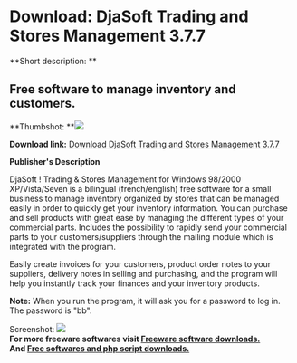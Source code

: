 # Download: DjaSoft Trading and Stores Management 3.7.7

**Short description: **

## Free software to manage inventory and customers.

  
**Thumbshot: **![](http://www.freewarefiles.com/screenshot/djasofttrstmg_md.jpg)   
  
**Download link:** [Download DjaSoft Trading and Stores Management 3.7.7](http://freesoftwares.boysofts.com/DjaSoft-Trading-and-Stores-Management_program_82282.html)  
  

**Publisher's Description**  
  

DjaSoft ! Trading & Stores Management for Windows 98/2000 XP/Vista/Seven is a
bilingual (french/english) free software for a small business to manage
inventory organized by stores that can be managed easily in order to quickly
get your inventory information. You can purchase and sell products with great
ease by managing the different types of your commercial parts. Includes the
possibility to rapidly send your commercial parts to your customers/suppliers
through the mailing module which is integrated with the program.

Easily create invoices for your customers, product order notes to your
suppliers, delivery notes in selling and purchasing, and the program will help
you instantly track your finances and your inventory products.

**Note:** When you run the program, it will ask you for a password to log in. The password is "bb".

  
  
Screenshot: ![](http://www.freewarefiles.com/screenshot/djasofttrstmg.jpg)  
**For more freeware softwares visit [Freeware software downloads.](http://freesoftwares.boysofts.com/)**   
**And [Free softwares and php script downloads.](http://www.boysofts.com/)**

